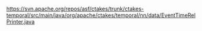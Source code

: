 https://svn.apache.org/repos/asf/ctakes/trunk/ctakes-temporal/src/main/java/org/apache/ctakes/temporal/nn/data/EventTimeRelPrinter.java
